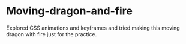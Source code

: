 # Moving-dragon-and-fire
Explored CSS animations and keyframes and tried making this moving dragon with fire just for the practice. 
